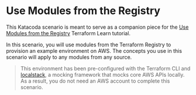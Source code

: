 # Use Modules from the Registry

This Katacoda scenario is meant to serve as a companion piece for the 
[Use Modules from the Registry](https://learn.hashicorp.com/tutorials/terraform/module-use?in=terraform/modules)
Terraform Learn tutorial.

In this scenario, you will use modules from the Terraform Registry to provision 
an example environment on AWS. The concepts you use in this scenario will apply 
to any modules from any source.

> This environment has been pre-configured with the Terraform CLI and 
[localstack](https://localstack.cloud/),  a mocking framework that mocks core 
AWS APIs locally. As a result, you do not need an AWS account to complete this scenario.
